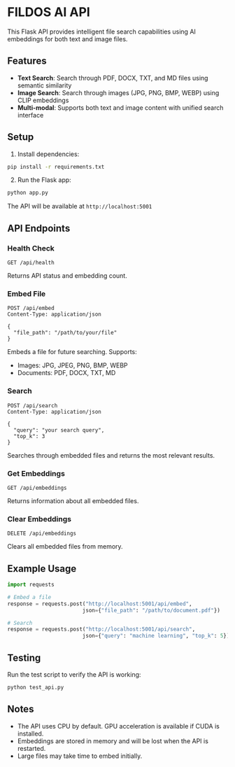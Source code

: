 # FILDOS AI API

This Flask API provides intelligent file search capabilities using AI embeddings for both text and image files.

## Features

- **Text Search**: Search through PDF, DOCX, TXT, and MD files using semantic similarity
- **Image Search**: Search through images (JPG, PNG, BMP, WEBP) using CLIP embeddings
- **Multi-modal**: Supports both text and image content with unified search interface

## Setup

1. Install dependencies:
```bash
pip install -r requirements.txt
```

2. Run the Flask app:
```bash
python app.py
```

The API will be available at `http://localhost:5001`

## API Endpoints

### Health Check
```
GET /api/health
```
Returns API status and embedding count.

### Embed File
```
POST /api/embed
Content-Type: application/json

{
  "file_path": "/path/to/your/file"
}
```
Embeds a file for future searching. Supports:
- Images: JPG, JPEG, PNG, BMP, WEBP
- Documents: PDF, DOCX, TXT, MD

### Search
```
POST /api/search
Content-Type: application/json

{
  "query": "your search query",
  "top_k": 3
}
```
Searches through embedded files and returns the most relevant results.

### Get Embeddings
```
GET /api/embeddings
```
Returns information about all embedded files.

### Clear Embeddings
```
DELETE /api/embeddings
```
Clears all embedded files from memory.

## Example Usage

```python
import requests

# Embed a file
response = requests.post("http://localhost:5001/api/embed", 
                        json={"file_path": "/path/to/document.pdf"})

# Search
response = requests.post("http://localhost:5001/api/search", 
                        json={"query": "machine learning", "top_k": 5})
```

## Testing

Run the test script to verify the API is working:

```bash
python test_api.py
```

## Notes

- The API uses CPU by default. GPU acceleration is available if CUDA is installed.
- Embeddings are stored in memory and will be lost when the API is restarted.
- Large files may take time to embed initially.
